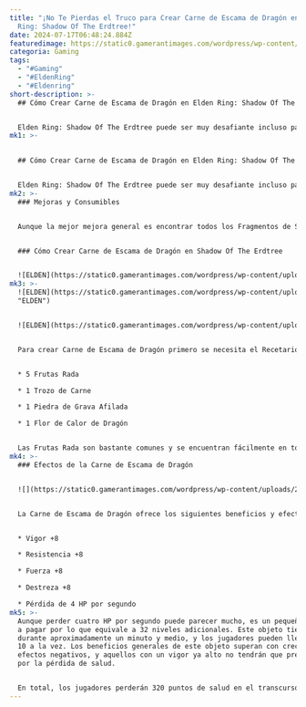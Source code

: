 ```yaml
---
title: "¡No Te Pierdas el Truco para Crear Carne de Escama de Dragón en Elden
  Ring: Shadow Of The Erdtree!"
date: 2024-07-17T06:48:24.884Z
featuredimage: https://static0.gamerantimages.com/wordpress/wp-content/uploads/2024/07/fes-32.jpg?q=49&fit=crop&w=1100&h=618&dpr=2
categoria: Gaming
tags:
  - "#Gaming"
  - "#EldenRing"
  - "#Eldenring"
short-description: >-
  ## Cómo Crear Carne de Escama de Dragón en Elden Ring: Shadow Of The Erdtree


  Elden Ring: Shadow Of The Erdtree puede ser muy desafiante incluso para los jugadores veteranos. A pesar de la dific
mk1: >-
  

  ## Cómo Crear Carne de Escama de Dragón en Elden Ring: Shadow Of The Erdtree


  Elden Ring: Shadow Of The Erdtree puede ser muy desafiante incluso para los jugadores veteranos. A pesar de la dificultad añadida, a los jugadores se les proporcionan muchas maneras de hacer a sus personajes más fuertes más allá del nivel de runas para enfrentar las diversas amenazas que se encuentran en el Reino de las Sombras.
mk2: >-
  ### Mejoras y Consumibles


  Aunque la mejor mejora general es encontrar todos los Fragmentos de Scadutree, hay otros consumibles que los jugadores deberían considerar usar. La Carne de Escama de Dragón ofrece a los jugadores un aumento masivo pero temporal que puede cambiar drásticamente el rumbo de la batalla, incluso con el efecto negativo. Aquí te mostramos cómo crearla.


  ### Cómo Crear Carne de Escama de Dragón en Shadow Of The Erdtree


  ![ELDEN](https://static0.gamerantimages.com/wordpress/wp-content/uploads/2024/07/1-51.jpg?q=49&fit=contain&w=750&h=415&dpr=2 "ELDEN")
mk3: >-
  ![ELDEN](https://static0.gamerantimages.com/wordpress/wp-content/uploads/2024/07/2-46.jpg?q=49&fit=contain&w=750&h=415&dpr=2
  "ELDEN")


  ![ELDEN](https://static0.gamerantimages.com/wordpress/wp-content/uploads/2024/07/3-35.jpg?q=49&fit=contain&w=750&h=415&dpr=2 "ELDEN")


  Para crear Carne de Escama de Dragón primero se necesita el Recetario de Igon \[2]. Este se puede encontrar en el Pico Dentado comenzando en el Sitio de Gracia del Lado de la Montaña del Pico Dentado. Desde aquí, dirígete hacia el este a lo largo del acantilado y evita los limos para encontrar un cadáver en la esquina al final del saliente. Con este recetario, los jugadores pueden crear Carne de Escama de Dragón usando:


  * 5 Frutas Rada

  * 1 Trozo de Carne

  * 1 Piedra de Grava Afilada

  * 1 Flor de Calor de Dragón


  Las Frutas Rada son bastante comunes y se encuentran fácilmente en todo el Reino de las Sombras al explorar fuera de las carreteras principales. Los Trozos de Carne se pueden obtener matando bestias, y las Piedras de Grava Afilada son posibles caídas de los limos que pasas camino al Recetario, o en el Pico Dentado cerca de los cuerpos de dragones muertos. Las Flores de Calor de Dragón también son bastante raras pero se encuentran en todo el Pico Dentado. Estas flores tienen un color rojo intenso y a menudo se encuentran brotando de cadáveres.
mk4: >-
  ### Efectos de la Carne de Escama de Dragón


  ![](https://static0.gamerantimages.com/wordpress/wp-content/uploads/2024/07/elden-ring-tm-_20240716213543.jpg?q=70&fit=crop&w=1500&dpr=1)


  La Carne de Escama de Dragón ofrece los siguientes beneficios y efectos secundarios:


  * Vigor +8

  * Resistencia +8

  * Fuerza +8

  * Destreza +8

  * Pérdida de 4 HP por segundo
mk5: >-
  Aunque perder cuatro HP por segundo puede parecer mucho, es un pequeño precio
  a pagar por lo que equivale a 32 niveles adicionales. Este objeto tiene efecto
  durante aproximadamente un minuto y medio, y los jugadores pueden llevar hasta
  10 a la vez. Los beneficios generales de este objeto superan con creces los
  efectos negativos, y aquellos con un vigor ya alto no tendrán que preocuparse
  por la pérdida de salud.


  En total, los jugadores perderán 320 puntos de salud en el transcurso de 90 segundos por usar este objeto. Siempre que uses un arma cuerpo a cuerpo, verás al menos un aumento en el daño, junto con un notable aumento en Vigor y Resistencia, que todos los jugadores pueden aprovechar. En general, los beneficios de este objeto superan ampliamente los efectos negativos y deberían usarse siempre que sea posible.
---
```

